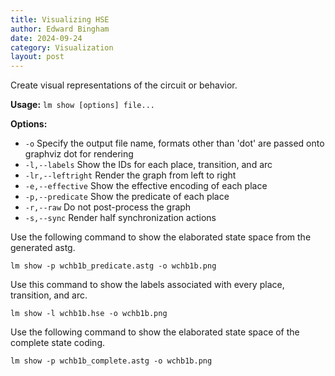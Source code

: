 ```yaml
---
title: Visualizing HSE
author: Edward Bingham
date: 2024-09-24
category: Visualization
layout: post
---
```

 
Create visual representations of the circuit or behavior.

**Usage:** `lm show [options] file...`

**Options:**
 - `-o`              Specify the output file name, formats other than 'dot' are passed onto graphviz dot for rendering
 - `-l,--labels`     Show the IDs for each place, transition, and arc
 - `-lr,--leftright` Render the graph from left to right
 - `-e,--effective`  Show the effective encoding of each place
 - `-p,--predicate`  Show the predicate of each place
 - `-r,--raw`        Do not post-process the graph
 - `-s,--sync`       Render half synchronization actions

Use the following command to show the elaborated state space from the generated astg.

```
lm show -p wchb1b_predicate.astg -o wchb1b.png
```

Use this command to show the labels associated with every place, transition, and arc.

```
lm show -l wchb1b.hse -o wchb1b.png
```

Use the following command to show the elaborated state space of the complete state coding.

```
lm show -p wchb1b_complete.astg -o wchb1b.png
```


